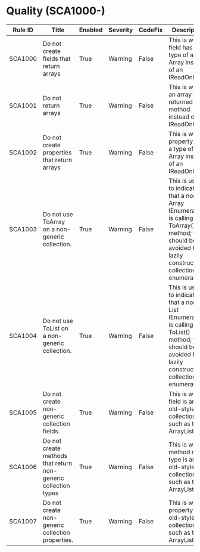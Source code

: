 # Quality (SCA1000-)

Rule ID | Title | Enabled | Severity | CodeFix | Description |
--------|-------|---------|----------|---------|----|
SCA1000 | Do not create fields that return arrays | True | Warning | False | This is when a field has a type of an Array instead of an IReadOnlyList.
SCA1001 | Do not return arrays | True | Warning | False | This is when an array is returned by a method instead of an IReadOnlyList.
SCA1002 | Do not create properties that return arrays | True | Warning | False | This is when a property has a type of an Array instead of an IReadOnlyList.
SCA1003 | Do not use ToArray on a non-generic collection.| True | Warning | False | This is used to indicate that a non-Array IEnumerable is calling the ToArray() method; this should be avoided for lazily constructed collections or enumerations.
SCA1004 | Do not use ToList on a non-generic collection.| True | Warning | False | This is used to indicate that a non-List IEnumerable is calling the ToList() method; this should be avoided for lazily constructed collections or enumerations.
SCA1005 | Do not create non-generic collection fields. | True | Warning | False | This is when a field is an old-style collection such as the ArrayList.
SCA1006 | Do not create methods that return non-generic collection types | True | Warning | False | This is when a method return type is an old-style collection such as the ArrayList.
SCA1007 | Do not create non-generic collection properties.| True | Warning | False | This is when a property is an old-style collection such as the ArrayList.
